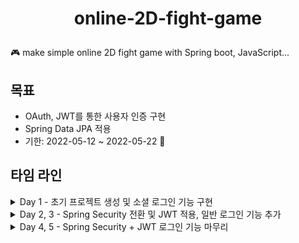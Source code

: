 <h1 align="center">
    <p>online-2D-fight-game</p>
</h1>

🎮 make simple online 2D fight game with Spring boot, JavaScript...

## 목표
- OAuth, JWT를 통한 사용자 인증 구현
- Spring Data JPA 적용
- 기한: 2022-05-12 ~ 2022-05-22 💪

## 타임 라인
<details>
<summary>Day 1 - 초기 프로젝트 생성 및 소셜 로그인 기능 구현</summary>

- 학습 정리 링크  
  https://battle-baron-32c.notion.site/f1a0697a40b84d078d630724b5ae6542

- 작업 내역
    - [x] 초기 스프링 부트 프로젝트 생성
    - [x] 초기 로그인 화면 생성
    - [x] authorization code 정상 수신 확인
    - [x] access token 정상 수신 확인
    - [x] access token 을 활용해 사용자 정보 읽어오기
    - [ ] 테스트 코드 작성

- 회고
  - 생각보다 OAuth 공부에 시간이 많이 소요되어, 사용자 인증을 완성하지 못했다...ㅠㅠ
  - 내일 오전에 조금 일찍 일어나, JWT와 refresh token 구현부분을 완성하고 Response 까지 마무리 하는 것이 목표이다!

- 참고 자료
    - https://velog.io/@max9106/OAuth4

</details>

<details>
<summary>Day 2, 3 - Spring Security 전환 및 JWT 적용, 일반 로그인 기능 추가 </summary>

- 학습 정리 링크  
    - https://battle-baron-32c.notion.site/Spring-Security-JWT-a3ca7b1f8f7b4ba7a29a598f0742568c
- 작업 내역
  - 구현하지 못했다.. ㅠㅠ 

- 회고
  - Spring Security + OAuth2 + JWT 를 통합하여 구현하려다 보니 갈피를 잡는게 쉽지 않았다...  
    우선 Spring Security + JWT 부터 차근차근 다시 도전해봐야겠다!!

- 참고 자료
  - https://github.com/deepIify/oauth-login-be
  - https://www.inflearn.com/course/%EC%8A%A4%ED%94%84%EB%A7%81%EB%B6%80%ED%8A%B8-jwt#

</details>

<details>
<summary>Day 4, 5 - Spring Security + JWT 로그인 기능 마무리  </summary>

- 학습 정리 링크
  - https://battle-baron-32c.notion.site/Spring-Security-JWT-d6f3776e48cc4e2585b13b6923b36109

- 작업 내역
  - [x] 로그인 페이지 및 기능 구현
    ![image](https://user-images.githubusercontent.com/91416897/168760818-a92e1e2a-9517-4e6b-a435-928b6be278cd.png)
  - [x] 회원가입 페이지 및 기능 구현
    ![image](https://user-images.githubusercontent.com/91416897/168760938-f90647c5-d966-46dd-8019-b64f7014fb2d.png)
  - [x] accessToken 은 로컬 스토리지에 저장하고, refreshToken 은 쿠키에 저장하도록 설정
  - [ ] 자세한 예외 처리
  
- 회고
  - 다른 분들의 블로그 글과 코드를 많이 참조하여 구현했다. 추후에 리팩토링이 필요하다!!
  - Spring Security 너무 어려웠지만 아주 조금 익숙해졌다 ㅎㅎ

- 참고 자료
  - 백엔드 구현
    - https://github.com/deepIify/oauth-login-be
    - https://www.inflearn.com/course/%EC%8A%A4%ED%94%84%EB%A7%81%EB%B6%80%ED%8A%B8-jwt#
    - https://github.com/ParkJiwoon/practice-codes
  - 프론트 구현
    - 로그인 페이지 html, css
      - https://bootsnipp.com/snippets/vl4R7
    - background image
      - unsplash from [Ria](https://unsplash.com/photos/oZzoDW61aoM)
</details>
